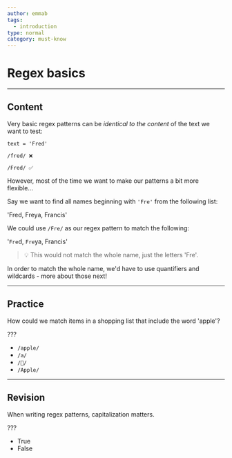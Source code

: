```yaml
---
author: emmab
tags:
  - introduction
type: normal
category: must-know
---
```


# Regex basics


---

## Content

Very basic regex patterns can be *identical to the content* of the text we want to test:

```plain-text
text = 'Fred'

/fred/ ❌ 

/Fred/ ✅
```

However, most of the time we want to make our patterns a bit more flexible...

Say we want to find all names beginning with `'Fre'` from the following list:

'Fred, Freya, Francis'

We could use `/Fre/` as our regex pattern to match the following:

'`Fre`d, `Fre`ya, Francis'

> 💡 This would not match the whole name, just the letters 'Fre'. 

In order to match the whole name, we'd have to use quantifiers and wildcards - more about those next!


---

## Practice

How could we match items in a shopping list that include the word 'apple'?

???

- `/apple/`
- `/a/`
- `/🍏/`
- `/Apple/`


---

## Revision

When writing regex patterns, capitalization matters.

???

- True
- False
 
